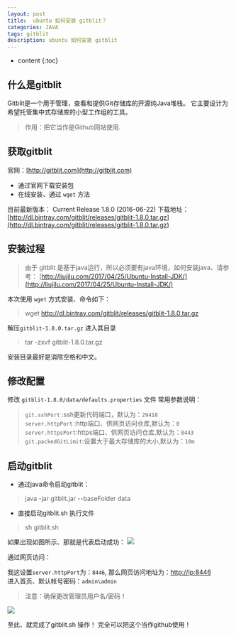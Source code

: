 ```yaml
---
layout: post
title:  ubuntu 如何安装 gitblit？
categories: JAVA
tags: gitblit
description: ubuntu 如何安装 gitblit
---
```


* content
{:toc}


## 什么是gitblit
Gitblit是一个用于管理，查看和提供Git存储库的开源纯Java堆栈。 它主要设计为希望托管集中式存储库的小型工作组的工具。
> 作用：把它当作是Github网站使用.

## 获取gitblit
官网：[http://gitblit.com](http://gitblit.com)
*  通过官网下载安装包
*  在线安装、通过 `wget` 方法

目前最新版本：
Current Release 1.8.0 (2016-06-22)
下载地址：[http://dl.bintray.com/gitblit/releases/gitblit-1.8.0.tar.gz](http://dl.bintray.com/gitblit/releases/gitblit-1.8.0.tar.gz)

<!--more-->

## 安装过程
> 由于 gitblit 是基于java运行，所以必须要有java环境，如何安装java、请参考：
[http://liujilu.com/2017/04/25/Ubuntu-Install-JDK/](http://liujilu.com/2017/04/25/Ubuntu-Install-JDK/)

本次使用 `wget` 方式安装、命令如下：
> wget http://dl.bintray.com/gitblit/releases/gitblit-1.8.0.tar.gz

解压`gitblit-1.8.0.tar.gz` 进入其目录
> tar -zxvf gitblit-1.8.0.tar.gz

安装目录最好是消除空格和中文。

## 修改配置
修改 `gitblit-1.8.0/data/defaults.properties` 文件
常用参数说明：
> `git.sshPort` :ssh更新代码端口，默认为：`29418`  
> `server.httpPort` :http端口、供网页访问仓库,默认为：`0`  
> `server.httpsPort`:https端口、供网页访问仓库,默认为：`8443`  
> `git.packedGitLimit`:设置大于最大存储库的大小,默认为：`10m`


## 启动gitblit
* 通过java命令启动gitblit：
> java -jar gitblit.jar --baseFolder data  

* 直接启动gitblit.sh 执行文件
> sh gitblit.sh

如果出现如图所示、那就是代表启动成功：
![](http://7xnudh.com1.z0.glb.clouddn.com/17-4-25/7041478-file_1493096458061_1319c.jpg)

通过网页访问：

我这设置`server.httpPort`为：`8446`, 那么网页访问地址为：[http://ip:8446](http://ip:8446)  
进入首页、默认帐号密码：`admin\admin`
> 注意：确保更改管理员用户名/密码！

![](http://7xnudh.com1.z0.glb.clouddn.com/17-4-25/28334444-file_1493096596888_3629.jpg)

至此、就完成了gitblit.sh 操作！
完全可以把这个当作github使用！